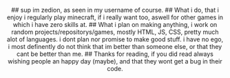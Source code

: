 <p align="center">
  ## sup
  im zedion, as seen in my username of course.
  ## What i do, that i enjoy
  i regularly play minecraft, if i really want too, aswell for other games in which i have zero skills at.
  ## What i plan on making
  anything, i work on random projects/repositorys/games, mostly HTML, JS, CSS, pretty much alot of languages.
  i dont plan nor promise to make good stuff.
  i have no ego, i most definently do not think that im better than someone else, or that they cant be better than me.
  ## Thanks for reading, if you did read
  always wishing people an happy day (maybe), and that they wont get a bug in their code.
</p>
